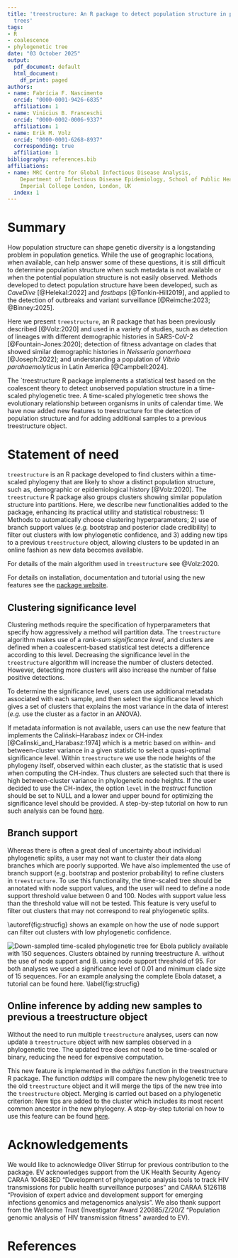 ```yaml
---
title: 'treestructure: An R package to detect population structure in phylogenetic
  trees'
tags:
- R
- coalescence
- phylogenetic tree
date: "03 October 2025"
output:
  pdf_document: default
  html_document:
    df_print: paged
authors:
- name: Fabrícia F. Nascimento
  orcid: "0000-0001-9426-6835"
  affiliation: 1
- name: Vinicius B. Franceschi
  orcid: "0000-0002-0006-9337"
  affiliation: 1
- name: Erik M. Volz
  orcid: "0000-0001-6268-8937"
  corresponding: true
  affiliation: 1
bibliography: references.bib
affiliations:
- name: MRC Centre for Global Infectious Disease Analysis, 
    Department of Infectious Disease Epidemiology, School of Public Health,
    Imperial College London, London, UK
  index: 1
---
```


# Summary

How population structure can shape genetic diversity is a longstanding problem in 
population genetics. While the use of geographic locations, when available, can 
help answer some of these questions, it is still difficult to determine population 
structure when such metadata is not available or when the potential population 
structure is not easily observed. Methods developed to detect population 
structure have been developed, such as _CaveDive_ [@Helekal:2022] and 
_fastbaps_ [@Tonkin-Hill2019], and applied to the detection of outbreaks and 
variant surveillance [@Reimche:2023; @Binney:2025]. 

Here we present `treestructure`, an R package that has been previously 
described [@Volz:2020] and used in a variety of studies, such as detection of 
lineages with different demographic histories in SARS-CoV-2 [@Fountain-Jones:2020]; 
detection of fitness advantage on clades that showed similar demographic 
histories in _Neisseria gonorrhoea_ [@Joseph:2022]; and understanding a population 
of _Vibrio parahaemolyticus_ in Latin America [@Campbell:2024].

The `treestructure R package implements a statistical test based on the coalescent 
theory to detect unobserved population structure in a time-scaled phylogenetic tree. 
A time-scaled phylogenetic tree shows the evolutionary relationship between 
organisms in units of calendar time. We have now added new features to treestructure 
for the detection of population structure and for adding additional samples to a 
previous treestructure object. 


# Statement of need

`treestructure` is an R package developed to find clusters within a time-scaled 
phylogeny that are likely to show a distinct population structure, such as, 
demographic or epidemiological history [@Volz:2020]. The `treestructure` R package 
also groups clusters showing similar population structure into partitions. Here, 
we describe new functionalities added to the package, enhancing its practical 
utility and statistical robustness: 1) Methods to automatically choose clustering 
hyperparameters; 2) use of branch support values (_e.g._ bootstrap and posterior 
clade credibility) to filter out clusters with low phylogenetic confidence, 
and 3) adding new tips to a previous `treestructure` object, allowing clusters to 
be updated in an online fashion as new data becomes available.

For details of the main algorithm used in `treestructure` see @Volz:2020.

For details on installation, documentation and tutorial using the new features 
see the [package website](https://emvolz-phylodynamics.github.io/treestructure). 


## Clustering significance level 

Clustering methods require the specification of hyperparameters that specify how 
aggressively a method will partition data. The `treestructure` algorithm makes use 
of a _rank-sum significance level_, and clusters are defined when a coalescent-based 
statistical test detects a difference according to this level. Decreasing the 
significance level in the `treestructure` algorithm will increase the number of clusters detected. 
However, detecting more clusters will also increase the number of false positive detections. 

To determine the significance level, users can use additional metadata associated 
with each sample, and then select the significance level which gives a set of 
clusters that explains the most variance in the data of 
interest (_e.g._ use the cluster as a factor in an ANOVA). 

If metadata information is not available, users can use the new feature that 
implements the Caliński–Harabasz index or CH-index [@Calinski_and_Harabasz:1974] 
which is a metric based on within- and between-cluster variance in a given statistic 
to select a quasi-optimal significance level.  Within `treestructure` we use the 
node heights of the phylogeny itself, observed within each cluster, as the 
statistic that is used when computing the CH-index. Thus clusters are selected 
such that there is high between-cluster variance in phylogenetic node heights. 
If the user decided to use the CH-index, the option `level` in the _trestruct_ 
function should be set to NULL and a lower and upper bound for optimizing the 
significance level should be provided. A step-by-step tutorial on how to run such 
analysis can be found 
[here](https://emvolz-phylodynamics.github.io/treestructure/articles/supportValues.html).


## Branch support 

Whereas there is often a great deal of uncertainty about individual phylogenetic 
splits, a user may not want to cluster their data along branches which are poorly 
supported. We have also implemented the use of branch support (e.g. bootstrap 
and posterior probability) to refine clusters in `treestructure`. To use this 
functionality, the time-scaled tree should be annotated with node support values, 
and the user will need to define a node support threshold value between 0 and 100. 
Nodes with support value less than the threshold value will not be tested. 
This feature is very useful to filter out clusters that may not correspond to 
real phylogenetic splits.

\autoref{fig:strucfig} shows an example on how the use of node support can filter 
out clusters with low phylogenetic confidence.


![Down-sampled time-scaled phylogenetic tree for Ebola [publicly available](https://github.com/ebov/space-time/blob/master/Data/Makona_1610_cds_ig.GLM.MCC.tree) 
with 150 sequences. Clusters obtained by running `treestructure` **A.** without 
the use of node support and **B.** using node support threshold of 95. For both 
analyses we used a significance level of 0.01 and minimum clade size of 15 sequences. 
For an example analysing the complete Ebola dataset, a tutorial can be found [here](https://emvolz-phylodynamics.github.io/treestructure/articles/supportValues.html).
\label{fig:strucfig}](Figure/ebola_plots_joss_paper.png)


## Online inference by adding new samples to previous a treestructure object

Without the need to run multiple `treestructure` analyses, users can now update 
a `treestructure` object with new samples observed in a phylogenetic tree. The 
updated tree does not need to be time-scaled or binary, reducing the need for 
expensive computation.

This new feature is implemented in the _addtips_ function in the treestructure 
R package. The function _addtips_ will compare the new phylogenetic tree to the 
old `treestructure` object and it will merge the tips of the new tree into the 
`treestructure` object. Merging is carried out based on a phylogenetic criterion: 
New tips are added to the cluster which includes its most recent common ancestor 
in the new phylogeny. A step-by-step tutorial on how to use this feature can be 
found [here](https://emvolz-phylodynamics.github.io/treestructure/articles/updating_treestructure.html).


# Acknowledgements

We would like to acknowledge Oliver Stirrup for previous contribution to the package. 
EV acknowledges support from the UK Health Security Agency CARAA 104683ED 
“Development of phylogenetic analysis tools to track HIV transmissions for public 
health surveillance purposes” and CARAA 5126118 “Provision of expert advice and 
development support for emerging infections genomics and metagenomics analysis”.
We also thank support from the Wellcome Trust (Investigator Award 220885/Z/20/Z
“Population genomic analysis of HIV transmission fitness” awarded to EV).


# References


